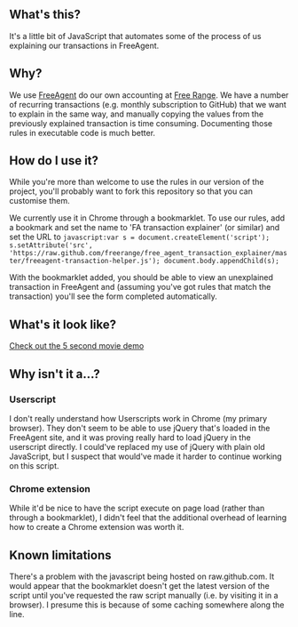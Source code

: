 ## What's this?

It's a little bit of JavaScript that automates some of the process of us explaining our transactions in FreeAgent.

## Why?

We use [FreeAgent](http://www.freeagent.com/) do our own accounting at [Free Range](http://gofreerange.com/). We have a number of recurring transactions (e.g. monthly subscription to GitHub) that we want to explain in the same way, and manually copying the values from the previously explained transaction is time consuming. Documenting those rules in executable code is much better.

## How do I use it?

While you're more than welcome to use the rules in our version of the project, you'll probably want to fork this repository so that you can customise them.

We currently use it in Chrome through a bookmarklet. To use our rules, add a bookmark and set the name to 'FA transaction explainer' (or similar) and set the URL to `javascript:var s = document.createElement('script'); s.setAttribute('src', 'https://raw.github.com/freerange/free_agent_transaction_explainer/master/freeagent-transaction-helper.js'); document.body.appendChild(s);`

With the bookmarklet added, you should be able to view an unexplained transaction in FreeAgent and (assuming you've got rules that match the transaction) you'll see the form completed automatically.

## What's it look like?

[Check out the 5 second movie demo](https://docs.google.com/a/gofreerange.com/file/d/0Byppog2awIncRjVnd2M4THlzMVU/edit)

## Why isn't it a...?

### Userscript

I don't really understand how Userscripts work in Chrome (my primary browser). They don't seem to be able to use jQuery that's loaded in the FreeAgent site, and it was proving really hard to load jQuery in the userscript directly. I could've replaced my use of jQuery with plain old JavaScript, but I suspect that would've made it harder to continue working on this script.

### Chrome extension

While it'd be nice to have the script execute on page load (rather than through a bookmarklet), I didn't feel that the additional overhead of learning how to create a Chrome extension was worth it.

## Known limitations

There's a problem with the javascript being hosted on raw.github.com. It would appear that the bookmarklet doesn't get the latest version of the script until you've requested the raw script manually (i.e. by visiting it in a browser). I presume this is because of some caching somewhere along the line.
